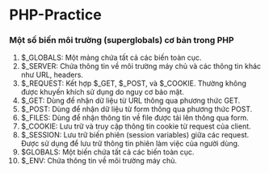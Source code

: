# PHP-Practice
### Một số biến môi trường (superglobals) cơ bản trong PHP
1. $_GLOBALS: Một mảng chứa tất cả các biến toàn cục.
1. $_SERVER: Chứa thông tin về môi trường máy chủ và các thông tin khác như URL, headers.
1. $_REQUEST: Kết hợp $_GET, $_POST, và $_COOKIE. Thường không được khuyến khích sử dụng do nguy cơ bảo mật.
1. $_GET: Dùng để nhận dữ liệu từ URL thông qua phương thức GET.
1. $_POST: Dùng để nhận dữ liệu từ form thông qua phương thức POST.
1. $_FILES: Dùng để nhận thông tin về file được tải lên thông qua form.
1. $_COOKIE: Lưu trữ và truy cập thông tin cookie từ request của client.
1. $_SESSION: Lưu trữ biến phiên (session variables) giữa các request. Được sử dụng để lưu trữ thông tin phiên làm việc của người dùng.
1. $GLOBALS: Một biến chứa tất cả các biến toàn cục.
1. $_ENV: Chứa thông tin về môi trường máy chủ.

